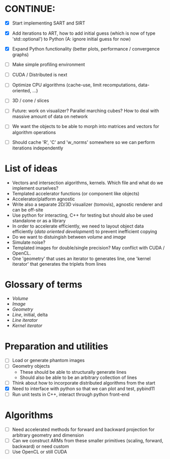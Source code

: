 # CONTINUE:
* [x] Start implementing SART and SIRT
* [x] Add iterations to ART, how to add initial guess (which is now of type
    'std::optional') to Python (A: ignore initial guess for now)
* [x] Expand Python functionality (better plots, performance / convergence
    graphs)
* [ ] Make simple profiling environment
* [ ] CUDA / Distributed is next
* [ ] Optimize CPU algorithms (cache-use, limit recomputations, data-oriented, ...)
* [ ] 3D / cone / slices
* [ ] Future: work on visualizer? Parallel marching cubes? How to deal with massive amount of data on network
* [ ] We want the objects to be able to morph into matrices and vectors for algorithm operations
* [ ] Should cache 'R', 'C' and 'w_norms' somewhere so we can perform iterations independently


# List of ideas
* Vectors and intersection algorithms, kernels. Which file and what do we implement ourselves?
* Templated accelerator functions (or component like objects)
* Accelerator/platform agnostic
* Write also a separate 2D/3D visualizer (tomovis), agnostic renderer and can
    be off-site
* Use python for interacting, C++ for testing but should also be used standalone
    or as a library
* In order to accelerate efficiently, we need to layout object data efficiently
    (*data oriented development*) to prevent inefficient copying
* Do we want to distuingish between *volume* and *image*
* Simulate noise?
* Templated images for double/single precision? May conflict with CUDA / OpenCL.
* One 'geometry' that uses an iterator to generates line, one 'kernel iterator' that generates the triplets from lines

# Glossary of terms
* *Volume*
* *Image*
* *Geometry*
* *Line*, initial, delta
* *Line iterator*
* *Kernel iterator*

# Preparation and utilities
* [ ] Load or generate phantom images
* [ ] Geometry objects
    - These should be able to structurally generate lines
    - Should also be able to be an arbitrary collection of lines
* [ ] Think about how to incorporate distributed algorithms from the start
* [x] Need to interface with python so that we can plot and test, pybind11
* [ ] Run unit tests in C++, interact through python front-end

# Algorithms
* [ ] Need accelerated methods for forward and backward projection for arbitrary
        geometry and dimension
* [ ] Can we construct ARMs from these smaller primitives (scaling, forward,
        backward) or need custom
* [ ] Use OpenCL or still CUDA
